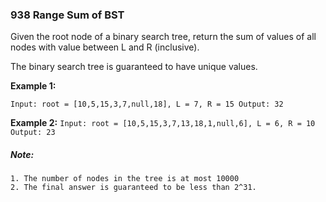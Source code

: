 ### 938 Range Sum of BST

Given the root node of a binary search tree, return the sum of values of all nodes with value between L and R (inclusive).

The binary search tree is guaranteed to have unique values.

**Example 1:**

`
Input: root = [10,5,15,3,7,null,18], L = 7, R = 15
Output: 32
`

**Example 2:**
`
Input: root = [10,5,15,3,7,13,18,1,null,6], L = 6, R = 10
Output: 23
`
##### Note:
    1. The number of nodes in the tree is at most 10000
    2. The final answer is guaranteed to be less than 2^31.